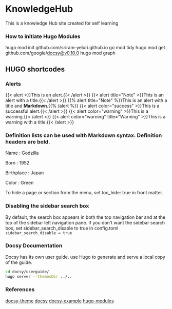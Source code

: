 # KnowledgeHub

This is a knowledge Hub site created for self learning

### How to initiate Hugo Modules
hugo mod init github.com/sriram-yeluri.github.io
go mod tidy
hugo mod get github.com/google/docsy@v0.10.0
hugo mod graph


## HUGO shortcodes

### Alerts

{{< alert >}}This is an alert.{{< /alert >}}
{{< alert title="Note" >}}This is an alert with a title.{{< /alert >}}
{{% alert title="Note" %}}This is an alert with a title and **Markdown**.{{% /alert %}}
{{< alert color="success" >}}This is a successful alert.{{< /alert >}}
{{< alert color="warning" >}}This is a warning.{{< /alert >}}
{{< alert color="warning" title="Warning" >}}This is a warning with a title.{{< /alert >}}

### Definition lists can be used with Markdown syntax. Definition headers are bold.

Name
: Godzilla

Born
: 1952

Birthplace
: Japan

Color
: Green


To hide a page or section from the menu, set toc_hide: true in front matter.

### Disabling the sidebar search box
By default, the search box appears in both the top navigation bar and at the top of the sidebar left navigation pane. If you don’t want the sidebar search box, set sidebar_search_disable to true in config.toml
`sidebar_search_disable = true`

### Docsy Documentation
Docsy has its own user guide. use Hugo to generate and serve a local copy of the guide.

```sh
cd docsy/userguide/
hugo server --themesDir ../..
```

### References
[docsy-theme](https://themes.gohugo.io/docsy/)
[docsy](https://www.docsy.dev/docs/getting-started/)
[docsy-example](https://github.com/google/docsy-example)
[hugo-modules](https://www.docsy.dev/docs/updating/convert-site-to-module/)

